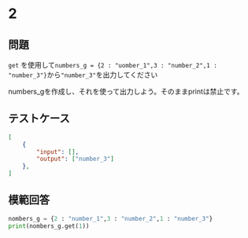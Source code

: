 # 2
## 問題

`get` を使用して`numbers_g = {2 : "uomber_1",3 : "number_2",1 : "number_3"}`から`"number_3"`を出力してください

numbers_gを作成し、それを使って出力しよう。そのままprintは禁止です。

## テストケース

```json
[
	{
		"input": [],
		"output": ["number_3"]
  	},
]
```

## 模範回答
```python
nombers_g = {2 : "number_1",3 : "number_2",1 : "number_3"}
print(nombers_g.get(1))
```